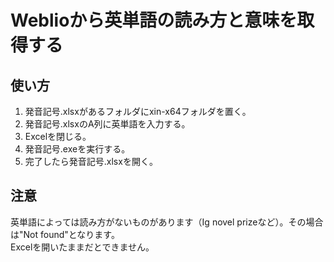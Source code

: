 # Weblioから英単語の読み方と意味を取得する

## 使い方

1. 発音記号.xlsxがあるフォルダにxin-x64フォルダを置く。
2. 発音記号.xlsxのA列に英単語を入力する。
3. Excelを閉じる。
4. 発音記号.exeを実行する。
5. 完了したら発音記号.xlsxを開く。

## 注意

英単語によっては読み方がないものがあります（Ig novel prizeなど）。その場合は"Not found"となります。  
Excelを開いたままだとできません。  
